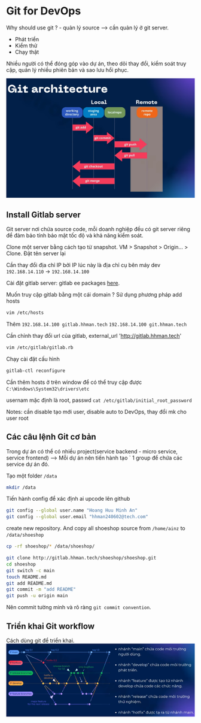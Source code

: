 # Git for DevOps

Why should use git ? - quản lý source --> cần quản lý ở git server.

- Phát triển
- Kiểm thử
- Chạy thật

Nhiều người có thể đóng góp vào dự án, theo dõi thay đổi, kiểm soát truy cập, quản lý nhiều phiên bản và sao lưu hổi phục.

![git](../images/git-architecture.png)

## Install Gitlab server

Git server nơi chứa source code, mỗi doanh nghiệp đều có git server riêng để đảm bảo tính bảo mật tốc độ và khả năng kiểm soát.

Clone một server bằng cách tạo từ snapshot. VM > Snapshot > Origin... > Clone. Đặt tên server lại

Cần thay đổi địa chỉ IP bởi IP lúc này là địa chỉ cụ bên máy dev `192.168.14.110` -> `192.168.14.100`

Cài đặt gitlab server: gitlab ee packages [here](https://packages.gitlab.com/gitlab/gitlab-ee/packages/ubuntu/focal/gitlab-ee_14.4.1-ee.0_arm64.deb).

Muốn truy cập gitlab bằng một cái domain ? Sử dụng phương pháp add hosts

```bash
vim /etc/hosts
```

Thêm `192.168.14.100 gitlab.hhman.tech` `192.168.14.100 git.hhman.tech`

Cần chỉnh thay đổi url của gitlab, external_url '<http://gitlab.hhman.tech>'

```bash
vim /etc/gitlab/gitlab.rb
```

Chạy cài đặt cấu hình

```bash
gitlab-ctl reconfigure
```

Cần thêm hosts ở trên window để có thể truy cập được `C:\Windows\System32\drivers\etc`

usernam mặc định là root, passwd `cat /etc/gitlab/initial_root_password`

Notes: cần disable tạo mới user, disable auto to DevOps, thay đổi mk cho user root

## Các câu lệnh Git cơ bản

Trong dự án có thể có nhiều project(service backend - micro service, service frontend) --> Mỗi dự án nên tiến hành tạo ` 1 group để chứa các service dự án đó.

Tạo một folder `/data`

```bash
mkdir /data
```

Tiến hành config để xác định ai upcode lên github

```bash
git config --global user.name "Hoang Huu Minh An"
git config --global user.email "hhman240602@tech.com"
```

create new repository. And copy all shoeshop source from `/home/ainz` to `/data/shoeshop`

```bash
cp -rf shoeshop/* /data/shoeshop/
```

```bash
git clone http://gitlab.hhman.tech/shoeshop/shoeshop.git
cd shoeshop
git switch -c main
touch README.md
git add README.md
git commit -m "add README"
git push -u origin main
```

Nên commit tường minh và rõ ràng `git commit convention`.

## Triển khai Git workflow

Cách dùng git để triển khai.
![gitFlow](./assets/workflow.png)
